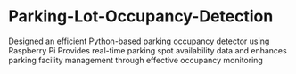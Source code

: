 # Parking-Lot-Occupancy-Detection
Designed an efficient Python-based parking occupancy detector using Raspberry Pi
Provides real-time parking spot availability data and enhances parking facility management through effective occupancy monitoring
